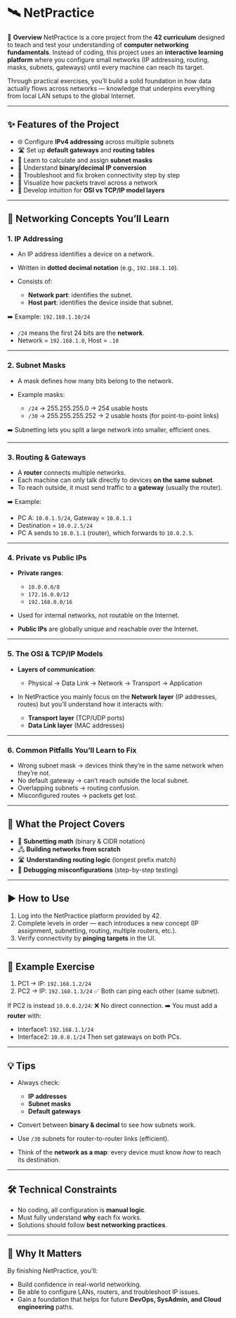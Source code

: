 

# 🛰️ NetPractice

📌 **Overview**
NetPractice is a core project from the **42 curriculum** designed to teach and test your understanding of **computer networking fundamentals**. Instead of coding, this project uses an **interactive learning platform** where you configure small networks (IP addressing, routing, masks, subnets, gateways) until every machine can reach its target.

Through practical exercises, you’ll build a solid foundation in how data actually flows across networks — knowledge that underpins everything from local LAN setups to the global Internet.

---

## ✨ Features of the Project

* 🌐 Configure **IPv4 addressing** across multiple subnets
* 🛣️ Set up **default gateways** and **routing tables**
* 🎯 Learn to calculate and assign **subnet masks**
* 🧮 Understand **binary/decimal IP conversion**
* 📡 Troubleshoot and fix broken connectivity step by step
* 🔗 Visualize how packets travel across a network
* 🧭 Develop intuition for **OSI vs TCP/IP model layers**

---

## 🧠 Networking Concepts You’ll Learn

### 1. **IP Addressing**

* An IP address identifies a device on a network.
* Written in **dotted decimal notation** (e.g., `192.168.1.10`).
* Consists of:

  * **Network part**: identifies the subnet.
  * **Host part**: identifies the device inside that subnet.

➡️ Example: `192.168.1.10/24`

* `/24` means the first 24 bits are the **network**.
* Network = `192.168.1.0`, Host = `.10`

---

### 2. **Subnet Masks**

* A mask defines how many bits belong to the network.
* Example masks:

  * `/24` → 255.255.255.0 → 254 usable hosts
  * `/30` → 255.255.255.252 → 2 usable hosts (for point-to-point links)

➡️ Subnetting lets you split a large network into smaller, efficient ones.

---

### 3. **Routing & Gateways**

* A **router** connects multiple networks.
* Each machine can only talk directly to devices **on the same subnet**.
* To reach outside, it must send traffic to a **gateway** (usually the router).

➡️ Example:

* PC A: `10.0.1.5/24`, Gateway = `10.0.1.1`
* Destination = `10.0.2.5/24`
* PC A sends to `10.0.1.1` (router), which forwards to `10.0.2.5`.

---

### 4. **Private vs Public IPs**

* **Private ranges**:

  * `10.0.0.0/8`
  * `172.16.0.0/12`
  * `192.168.0.0/16`
* Used for internal networks, not routable on the Internet.
* **Public IPs** are globally unique and reachable over the Internet.

---

### 5. **The OSI & TCP/IP Models**

* **Layers of communication**:

  * Physical → Data Link → Network → Transport → Application
* In NetPractice you mainly focus on the **Network layer** (IP addresses, routes) but you’ll understand how it interacts with:

  * **Transport layer** (TCP/UDP ports)
  * **Data Link layer** (MAC addresses)

---

### 6. **Common Pitfalls You’ll Learn to Fix**

* Wrong subnet mask → devices think they’re in the same network when they’re not.
* No default gateway → can’t reach outside the local subnet.
* Overlapping subnets → routing confusion.
* Misconfigured routes → packets get lost.

---

## 📜 What the Project Covers

* 🧮 **Subnetting math** (binary & CIDR notation)
* 🖧 **Building networks from scratch**
* 🛣️ **Understanding routing logic** (longest prefix match)
* 🧭 **Debugging misconfigurations** (step-by-step testing)

---

## ▶️ How to Use

1. Log into the NetPractice platform provided by 42.
2. Complete levels in order — each introduces a new concept (IP assignment, subnetting, routing, multiple routers, etc.).
3. Verify connectivity by **pinging targets** in the UI.

---

## 🧪 Example Exercise

1. PC1 → IP: `192.168.1.2/24`
2. PC2 → IP: `192.168.1.3/24`
   ✅ Both can ping each other (same subnet).

If PC2 is instead `10.0.0.2/24`:
❌ No direct connection.
➡️ You must add a **router** with:

* Interface1: `192.168.1.1/24`
* Interface2: `10.0.0.1/24`
  Then set gateways on both PCs.

---

## 💡 Tips

* Always check:

  * **IP addresses**
  * **Subnet masks**
  * **Default gateways**
* Convert between **binary & decimal** to see how subnets work.
* Use `/30` subnets for router-to-router links (efficient).
* Think of the **network as a map**: every device must know *how* to reach its destination.

---

## 🛠️ Technical Constraints

* No coding, all configuration is **manual logic**.
* Must fully understand **why** each fix works.
* Solutions should follow **best networking practices**.

---

## 🚀 Why It Matters

By finishing NetPractice, you’ll:

* Build confidence in real-world networking.
* Be able to configure LANs, routers, and troubleshoot IP issues.
* Gain a foundation that helps for future **DevOps, SysAdmin, and Cloud engineering** paths.

